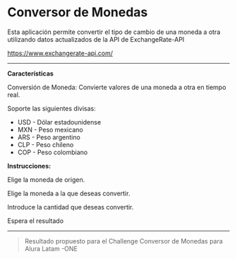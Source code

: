 # Conversor de Monedas

Esta aplicación permite convertir el tipo de cambio de una moneda a otra utilizando datos actualizados de la API de ExchangeRate-API

https://www.exchangerate-api.com/

---

**Características**

Conversión de Moneda: Convierte valores de una moneda a otra en tiempo real.

Soporte las siguientes divisas: 

 - USD - Dólar estadounidense
 - MXN - Peso mexicano
 - ARS - Peso argentino
 - CLP - Peso chileno
 - COP - Peso colombiano
           
**Instrucciones:**

  Elige la moneda de origen.
  
  Elige la moneda a la que deseas convertir.
  
  Introduce  la cantidad que deseas convertir.
  
  Espera el resultado

  ---

  > Resultado propuesto para el Challenge Conversor de Monedas para Alura Latam -ONE
